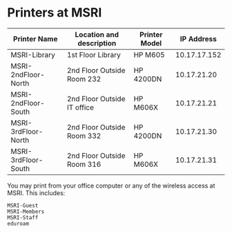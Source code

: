 # Printers at MSRI
Printer Name | Location	 and description| Printer Model | IP Address
------------- | ------------- | ------------- |-------------
MSRI-Library  | 1st Floor Library	| HP M605 | 10.17.17.152
MSRI-2ndFloor-North  | 2nd Floor Outside Room 232	| HP 4200DN | 10.17.21.20
MSRI-2ndFloor-South  | 2nd Floor Outside IT office	| HP M606X | 10.17.21.21
MSRI-3rdFloor-North  | 2nd Floor Outside Room 332	| HP 4200DN | 10.17.21.30
MSRI-3rdFloor-South  | 2nd Floor Outside Room 316	| HP M606X| 10.17.21.31


You may print from your office computer or any of the wireless access at MSRI. This includes:
			
	MSRI-Guest
	MSRI-Members
	MSRI-Staff
	eduroam
	

		